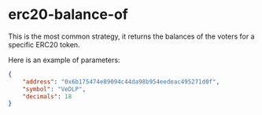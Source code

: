# erc20-balance-of

This is the most common strategy, it returns the balances of the voters for a specific ERC20 token.

Here is an example of parameters:

```json
{
    "address": "0x6b175474e89094c44da98b954eedeac495271d0f",
    "symbol": "VeDLP",
    "decimals": 18
}
```
